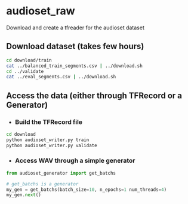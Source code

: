 # audioset_raw

Download and create a tfreader for the audioset dataset

## Download dataset (takes few hours)

```bash
cd download/train
cat ../balanced_train_segments.csv | ../download.sh
cd ../validate 
cat ../eval_segments.csv | ../download.sh
```

## Access the data (either through TFRecord or a Generator)

* ### Build the TFRecord file

```bash
cd download
python audioset_writer.py train
python audioset_writer.py validate
```

* ### Access WAV through a simple generator
``` python
from audioset_generator import get_batchs

# get_batchs is a generator
my_gen = get_batchs(batch_size=10, n_epochs=1 num_threads=4)
my_gen.next()
```
